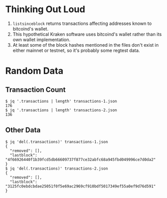 # Thinking Out Loud

1. `listsinceblock` returns transactions affecting addresses known to bitcoind's wallet.
1. This hypothetical Kraken software uses bitcoind's wallet rather than its own wallet implementation.
1. At least some of the block hashes mentioned in the files don't exist in either mainnet or testnet, so it's probably some regtest data.
 
# Random Data

## Transaction Count

```
$ jq '.transactions | length' transactions-1.json 
176
$ jq '.transactions | length' transactions-2.json 
136
```

## Other Data

```
$ jq 'del(.transactions)' transactions-1.json 
{
  "removed": [],
  "lastblock": "4f66926440f1b39fcd5db66609737f877ce32abfc68a945fbd049996ce7d0da2"
}
$ jq 'del(.transactions)' transactions-2.json 
{
  "removed": [],
  "lastblock": "3125fc0ebdcbdae25051f0f5e69ac2969cf910bdf5017349ef55a0ef9d76d591"
}
```
